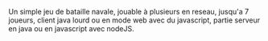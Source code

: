 Un simple jeu de bataille navale, jouable à plusieurs en reseau, jusqu'a 7 joueurs, 
client java lourd ou en mode web avec du javascript, partie serveur en java ou en javascript avec nodeJS.
